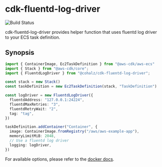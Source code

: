 
# cdk-fluentd-log-driver

![Build Status](https://travis-ci.org/cohalz/cdk-fluentd-log-driver.png?branch=master)

cdk-fluentd-log-driver provides helper function that uses fluentd log driver to your ECS task definition.

## Synopsis

```typescript
import { ContainerImage, Ec2TaskDefinition } from "@aws-cdk/aws-ecs"
import { Stack } from "@aws-cdk/core";
import { FluentdLogDriver } from "@cohalz/cdk-fluentd-log-driver";

const stack = new Stack()
const taskDefinition = new Ec2TaskDefinition(stack, "TaskDefinition")

const logDriver = new FluentdLogDriver({
  fluentdAddress: "127.0.0.1:24224",
  fluentdMaxRetries: "3",
  fluentdRetryWait: "2",
  tag: "tag",
})

taskDefinition.addContainer("Container", {
  image: ContainerImage.fromRegistry("/aws/aws-example-app"),
  memoryLimitMiB: 2048,
  // Use a fluentd log driver
  logging: logDriver,
})
```

For available options, please refer to the [docker docs](https://docs.docker.com/config/containers/logging/fluentd/#options).
